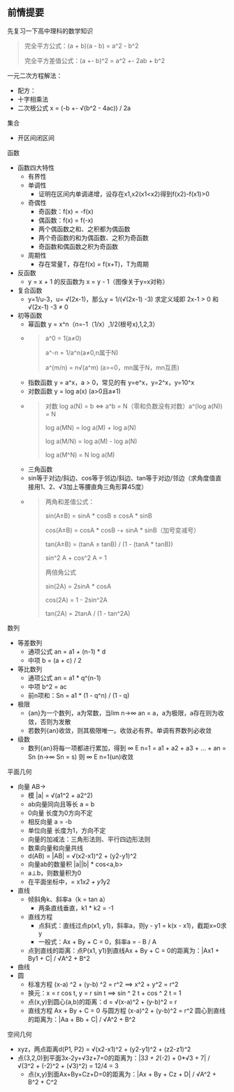 ## 前情提要

先复习一下高中理科的数学知识

> 完全平方公式：(a + b)(a - b) = a^2 - b^2
>
> 完全平方差值公式：(a +- b)^2 = a^2 +- 2ab + b^2

一元二次方程解法：

- 配方：
- 十字相乘法
- 二次根公式 x = (-b +- √(b^2 - 4ac)) / 2a

集合

- 开区间闭区间

函数

- 函数四大特性
    - 有界性
    - 单调性
        - 证明在区间内单调递增，设存在x1,x2(x1<x2)得到f(x2)-f(x1)>0
    - 奇偶性
        - 奇函数：f(x) = -f(x)
        - 偶函数：f(x) = f(-x)
        - 两个偶函数之和、之积都为偶函数
        - 两个奇函数的和为偶函数、之积为奇函数
        - 奇函数和偶函数之积为奇函数
    - 周期性
        - 存在常量T，存在f(x) = f(x+T)，T为周期
- 反函数
    - y = x + 1 的反函数为 x = y - 1（图像关于y=x对称）
- 复合函数
    - y=1/u-3，u= √(2x-1)，那么y = 1/(√(2x-1) -3) 求定义域即 2x-1 > 0 和 √(2x-1) -3 ≠ 0
- 初等函数
    - 幂函数 y = x^n（n=-1（1/x）,1/2(根号x),1,2,3）
    - > a^0 = 1(a≠0)
      >
      > a^-n = 1/a^n(a≠0,n属于N)
      >
      > a^(m/n) = n√(a^m) (a>=0，mn属于N，mn互质)
    - 指数函数 y = a^x，a > 0，常见的有 y=e^x，y=2^x，y=10^x
    - 对数函数 y = log a(x) (a>0且a≠1)
    - > 对数 log a(N) = b <=> a^b = N（零和负数没有对数）a^(log a(N)) = N
      >
      > log a(MN) = log a(M) + log a(N)
      >
      > log a(M/N) = log a(M) - log a(N)
      >
      > log a(M^N) = N log a(M)
    - 三角函数
    - sin等于对边/斜边、cos等于邻边/斜边、tan等于对边/邻边（求角度值直接用1、2、√3加上等腰直角三角形算45度）
    - > 两角和差值公式：
      >
      > sin(A±B) = sinA * cosB ± cosA * sinB
      >
      > cos(A±B) = cosA * cosB -+ sinA * sinB（加号变减号）
      >
      > tan(A±B) = (tanA ± tanB) / (1 - (tanA * tanB))
      >
      > sin^2 A + cos^2 A = 1
      >
      > 两倍角公式
      >
      > sin(2A) = 2sinA * cosA
      >
      > cos(2A) = 1 - 2sin^2A
      >
      > tan(2A) = 2tanA / (1 - tan^2A)

数列

- 等差数列
    - 通项公式 an = a1 + (n-1) * d
    - 中项 b = (a + c) / 2
- 等比数列
    - 通项公式 an = a1 * q^(n-1)
    - 中项 b^2 = ac
    - 前n项和：Sn = a1 * (1 - q^n) / (1 - q)
- 极限
    - {an}为一个数列，a为常数，当lim n→∞ an = a，a为极限，a存在则为收敛，否则为发散
    - 若数列{an}收敛，则其极限唯一。收敛必有界。单调有界数列必收敛
- 级数
    - 数列{an}将每一项都进行累加，得到 ∞ E n=1 = a1 + a2 + a3 + ... + an = Sn (n→∞ Sn = s) 则 ∞ E n=1(un)收敛

平面几何

- 向量 AB->
    - 模 |a| = √(a1^2 + a2^2)
    - ab向量同向且等长 a = b
    - 0向量 长度为0方向不定
    - 相反向量 a = -b
    - 单位向量 长度为1，方向不定
    - 向量的加减法：三角形法则、平行四边形法则
    - 数乘向量和向量共线
    - d(AB) = |AB| = √(x2-x1)^2 + (y2-y1)^2
    - 向量ab的数量积 |a||b| * cos<a,b>
    - a⊥b，则数量积为0
    - 在平面坐标中，= x1*x2 + y1*y2
- 直线
    - 倾斜角k、斜率a（k = tan a）
        - 两条直线垂直，k1 * k2 = -1
    - 直线方程
        - 点斜式：直线过点p(x1, y1)，斜率a，则y - y1 = k(x - x1)，截距x=0求y
        - 一般式：Ax + By + C = 0，斜率a = - B / A
    - 点到直线的距离：点P(x1, y1)到直线Ax + By + C = 0的距离为：|Ax1 + By1 + C| / √A^2 + B^2
- 曲线
- 圆
    - 标准方程 (x-a) ^2 + (y-b) ^2 = r^2 ==> x^2 + y^2 = r^2
    - 换元：x = r cos t, y = r sin t ==> sin ^ 2 t + cos ^ 2 t = 1
    - 点(x,y)到圆心(a,b)的距离：d = √(x-a)^2 + (y-b)^2 = r
    - 直线方程 Ax + By + C = 0 与圆方程 (x-a)^2 + (y-b)^2 = r^2 圆心到直线的距离为：|Aa + Bb + C| / √A^2 + B^2

空间几何

- xyz，两点距离d(P1, P2) = √(x2-x1)^2 + (y2-y1)^2 + (z2-z1)^2
- 点(3,2,0)到平面3x-2y+√3z+7=0的距离为：|3*3 + 2*(-2) + 0*√3 + 7| / √(3^2 + (-2)^2 + (√3)^2) = 12/4 = 3
    - 点(x,y)到面Ax+By+Cz+D=0的距离为：|Ax + By + Cz + D| / √A^2 + B^2 + C^2